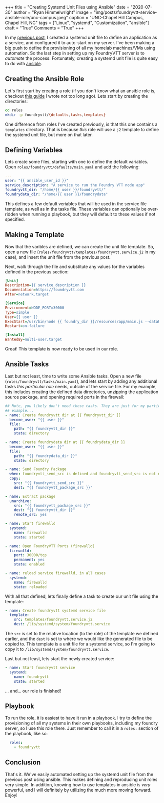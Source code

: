+++
title   = "Creating Systemd Unit Files using Ansible"
date    = "2020-07-30"
author  = "Ryan Himmelwright"
image   = "img/posts/foundryvtt-service-ansible-role/unc-campus.jpeg"
caption = "UNC-Chapel Hill Campus, Chapel Hill, NC"
tags    = ["Linux", "systemd", "Customization", "ansible"]
draft   = "True"
Comments = "True"
+++

In my [previous post](/post/autostarting-application-systemd-service/), I
created a systemd unit file to define an application as a service, and
configured it to auto-start on my server. I've been making a big push to define
the provisioning of all my homelab machines/VMs using automation. So the last
step in setting up my FoundryVTT server is to *automate* the process.
Fortunately, creating a systemd unit file is quite easy to do with
[ansible](https://www.ansible.com).

<!--more-->

## Creating the Ansible Role
Let's first start by creating a role (if you don't know what an ansible role
is, checkout [this guide](/post/ansible-quickstart/) I wrote not too long ago).
Lets start by creating the directories:

```bash
cd roles
mkdir -p foundryvtt/{defaults,tasks,templates}
```

One difference from roles I've created previously, is that this one contains a
`templates` directory. That is because *this* role will use a `j2` template to
define the systemd unit file, but more on that later.

## Defining Variables

Lets create some files, starting with one to define the default variables.
Open `roles/foundryvtt/defaults/main.yaml` and add the following:

```yaml
---
user: "{{ ansible_user_id }}"
service_description: "A service to run the Foundry VTT node app"
foundryvtt_dir: "/home/{{ user }}/foundryvtt/"
foundrydata_dir: "/home/{{ user }}/foundrydata"
```
This defines a few default veriables that will be used in the service file
template, as well as in the tasks file. These variables can optionally be
over-ridden when running a playbook, but they will default to these values if
not specified.

## Making a Template

Now that the varibles are defined, we can create the unit file template. So,
open a new file (`roles/foundryvtt/templates/foundryvtt.service.j2` in my
case), and insert the unit file from the previous post.

Next, walk through the file and substitute any values for the variables defined
in the previous section:

```INI
[Unit]
Description={{ service_description }}
Documentation=https://foundryvtt.com
After=network.target

[Service]
Environment=NODE_PORT=30000
Type=simple
User={{ user }}
ExecStart=/usr/bin/node {{ foundry_dir }}/resources/app/main.js --dataPath={{ foundrydata_dir }}
Restart=on-failure

[Install]
WantedBy=multi-user.target
```

Great! This template is now ready to be used in our role.


## Ansible Tasks

Last but not least, time to write some Ansible tasks. Open a new file
(`roles/foundryvtt/tasks/main.yaml`), and lets start by adding any additional
tasks *this particular role* needs, outside of the service file. For my example,
this includes creating the defined data directories, unzipping the application source
package, and opening required ports in the firewall:

```yaml
## Note, you likely don't need these tasks. They are just for my particular
## example...
- name: Create foundryvtt dir at {{ foundryvtt_dir }}
  become_user: "{{ user }}"
  file:
    path: "{{ foundryvtt_dir }}"
    state: directory

- name: Create foundrydata dir at {{ foundrydata_dir }}
  become_user: "{{ user }}"
  file:
    path: "{{ foundrydata_dir }}"
    state: directory

- name: Send Foundry Package
  when: foundryvtt_send_src is defined and foundryvtt_send_src is not none
  copy:
    src: "{{ foundryvtt_send_src }}"
    dest: "{{ foundryvtt_package_src }}"

- name: Extract package
  unarchive:
    src: "{{ foundryvtt_package_src }}"
    dest: "{{ foundryvtt_dir }}"
    remote_src: yes

- name: Start firewalld
  systemd:
    name: firewalld
    state: started

- name: Open FoundryVTT Ports (firewalld)
  firewalld:
    port: 30000/tcp
    permanent: yes
    state: enabled

- name: reload service firewalld, in all cases
  systemd:
    name: firewalld
    state: reloaded
```

With all that defined, lets finally define a task to create our unit file using
the template:

```yaml
- name: Create foundryvtt systemd service file
  template:
    src: templates/foundryvtt.service.j2
    dest: /lib/systemd/system/foundryvtt.service
```

The `src` is set to the relative location (to the role) of the template we
defined earlier, and the `dest` is set to where we would like the generated
file to be copied to. This template is a unit file for a systemd service, so
I'm going to copy it to `/lib/systemd/system/foundryvtt.service`.

Last but not least, lets start the newly created service:

```yaml
- name: Start foundryvtt service
  systemd:
    name: foundryvtt
    state: started
```

... and... our role is finished!

## Playbook

To run the role, it is easiest to have it run in a playbook. I try to define
the provisioning of all my systems in their own playbooks, including my foundry
server, so I use this role there. Just remember to call it in a `roles:`
section of the playbook, like so:

```yaml
  roles:
    - foundryvtt
```

## Conclusion

That's it. We've easily automated setting up the systemd unit file from the
previous post using ansible. This makes defining and reproducing unit roles
very simple. In addition, knowing how to use templates in ansible is *very*
powerful, and I will definitely by utilizing the much more moving forward.
Enjoy!
